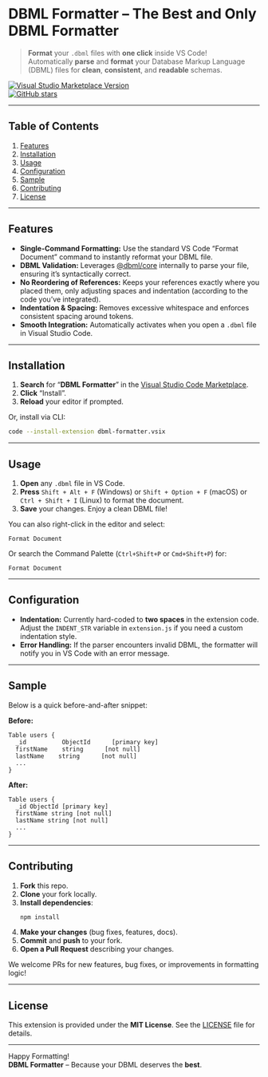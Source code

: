 # DBML Formatter – The Best and Only DBML Formatter

> **Format** your `.dbml` files with **one click** inside VS Code!  
> Automatically **parse** and **format** your Database Markup Language (DBML) files for **clean**, **consistent**, and **readable** schemas.

[![Visual Studio Marketplace Version](https://img.shields.io/badge/VS%20Code-Extension-blue.svg?style=flat)](https://marketplace.visualstudio.com/)  
[![GitHub stars](https://img.shields.io/github/stars/omerafl/dbml-formatter.svg?style=social&label=Star)](https://github.com/omeraflalo/dbml-formatter/stargazers)

---

## Table of Contents
1. [Features](#features)  
2. [Installation](#installation)  
3. [Usage](#usage)  
4. [Configuration](#configuration)  
5. [Sample](#sample)  
6. [Contributing](#contributing)  
7. [License](#license)  

---

## Features
- **Single-Command Formatting:** Use the standard VS Code “Format Document” command to instantly reformat your DBML file.
- **DBML Validation:** Leverages [\@dbml/core](https://github.com/holistics/dbml) internally to parse your file, ensuring it’s syntactically correct.
- **No Reordering of References:** Keeps your references exactly where you placed them, only adjusting spaces and indentation (according to the code you’ve integrated).
- **Indentation & Spacing:** Removes excessive whitespace and enforces consistent spacing around tokens.
- **Smooth Integration:** Automatically activates when you open a `.dbml` file in Visual Studio Code.

---

## Installation
1. **Search** for “**DBML Formatter**” in the [Visual Studio Code Marketplace](https://marketplace.visualstudio.com/).
2. **Click** “Install”.
3. **Reload** your editor if prompted.

Or, install via CLI:
```bash
code --install-extension dbml-formatter.vsix
```

---

## Usage
1. **Open** any `.dbml` file in VS Code.
2. **Press** `Shift + Alt + F` (Windows) or `Shift + Option + F` (macOS) or `Ctrl + Shift + I` (Linux) to format the document.
3. **Save** your changes. Enjoy a clean DBML file!

You can also right-click in the editor and select:
```
Format Document
```
Or search the Command Palette (`Ctrl+Shift+P` or `Cmd+Shift+P`) for:
```
Format Document
```

---

## Configuration
- **Indentation:** Currently hard-coded to **two spaces** in the extension code. Adjust the `INDENT_STR` variable in `extension.js` if you need a custom indentation style.
- **Error Handling:** If the parser encounters invalid DBML, the formatter will notify you in VS Code with an error message.

---

## Sample
Below is a quick before-and-after snippet:

**Before:**
```dbml
Table users {
  _id          ObjectId      [primary key]
  firstName    string      [not null]
  lastName    string      [not null]
  ...
}
```

**After:**
```dbml
Table users {
  _id ObjectId [primary key]
  firstName string [not null]
  lastName string [not null]
  ...
}
```

---

## Contributing
1. **Fork** this repo.
2. **Clone** your fork locally.
3. **Install dependencies**:
   ```bash
   npm install
   ```
4. **Make your changes** (bug fixes, features, docs).
5. **Commit** and **push** to your fork.
6. **Open a Pull Request** describing your changes.

We welcome PRs for new features, bug fixes, or improvements in formatting logic!

---

## License
This extension is provided under the **MIT License**. See the [LICENSE](./LICENSE) file for details.

---

Happy Formatting!  
**DBML Formatter** – Because your DBML deserves the **best**.
